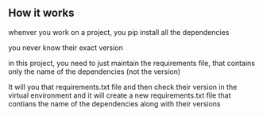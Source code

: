 ## How it works


whenver you work on a project, you pip install all the dependencies

you never know their exact version


in this project, you need to just maintain the requirements file, that contains only the name of the dependencies (not the version)

It will you that requirements.txt file and then check their version in the virtual environment and it will create a new requirements.txt file that contians the name of the dependencies along with their versions 



